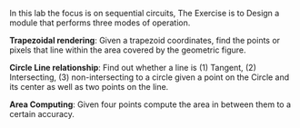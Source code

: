In this lab the focus is on sequential circuits, The Exercise is to Design a module that performs three modes of operation.

**Trapezoidal rendering**: Given a trapezoid coordinates, find the points or pixels that line within the area covered by the geometric figure.

**Circle Line relationship**: Find out whether a line is (1) Tangent, (2) Intersecting, (3) non-intersecting to a circle given a point on the Circle and its center as well
as two points on the line.

**Area Computing**: Given four points compute the area in between them to a certain accuracy. 
